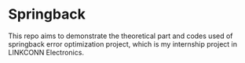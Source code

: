 # Springback
This repo aims to demonstrate the theoretical part and codes used of springback error optimization project,  which is my internship project in LINKCONN Electronics.
